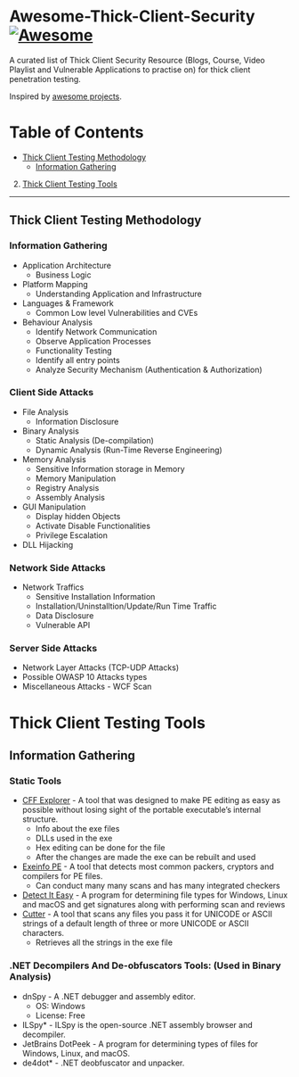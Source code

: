 Awesome-Thick-Client-Security [![Awesome](https://cdn.rawgit.com/sindresorhus/awesome/d7305f38d29fed78fa85652e3a63e154dd8e8829/media/badge.svg)](https://github.com/sindresorhus/awesome)
===================
A curated list of Thick Client Security Resource (Blogs, Course, Video Playlist and Vulnerable Applications to practise on) for thick client penetration testing.

Inspired by [awesome projects](https://github.com/sindresorhus/awesome).

Table of Contents
=================

- [Thick Client Testing Methodology](#thick-client-testing-methodology)
  - [Information Gathering](#Information-Gathering)
2. [Thick Client Testing Tools](#thick-client-testing-tools)


------

## Thick Client Testing Methodology
### Information Gathering
- Application Architecture
  - Business Logic
- Platform Mapping
  - Understanding Application and Infrastructure
- Languages & Framework
  - Common Low level Vulnerabilities and CVEs
- Behaviour Analysis
  - Identify Network Communication
  - Observe Application Processes
  - Functionality Testing
  - Identify all entry points
  - Analyze Security Mechanism (Authentication & Authorization)

### Client Side Attacks
- File Analysis
  - Information Disclosure
- Binary Analysis
  - Static Analysis (De-compilation)
  - Dynamic Analysis (Run-Time Reverse Engineering)
- Memory Analysis
  - Sensitive Information storage in Memory
  - Memory Manipulation
  - Registry Analysis
  - Assembly Analysis
- GUI Manipulation
  - Display hidden Objects
  - Activate Disable Functionalities
  - Privilege Escalation
- DLL Hijacking 

### Network Side Attacks
- Network Traffics
  - Sensitive Installation Information
  - Installation/Uninstalltion/Update/Run Time Traffic
  - Data Disclosure
  - Vulnerable API

### Server Side Attacks
- Network Layer Attacks (TCP-UDP Attacks)
- Possible OWASP 10 Attacks types
- Miscellaneous Attacks - WCF Scan

Thick Client Testing Tools
==========================

## Information Gathering
### Static Tools
- [CFF Explorer](https://ntcore.com/?page_id=388) - A tool that was designed to make PE editing as easy as possible without losing sight of the portable executable’s internal structure.
  - Info about the exe files
  - DLLs used in the exe
  - Hex editing can be done for the file
  - After the changes are made the exe can be rebuilt and used
- [Exeinfo PE](http://www.exeinfo.byethost18.com/?i=1) - A tool that detects most common packers, cryptors and compilers for PE files.
  - Can conduct many many scans and has many integrated checkers
-  [Detect It Easy](https://github.com/horsicq/Detect-It-Easy) - A program for determining file types for Windows, Linux and macOS and get signatures along with performing scan and reviews
- [Cutter](https://cutter.re/) - A tool that scans any files you pass it for UNICODE or ASCII strings of a default length of three or more UNICODE or ASCII characters.
  - Retrieves all the strings in the exe file

### .NET Decompilers And De-obfuscators Tools: (Used in Binary Analysis)
- dnSpy - A .NET debugger and assembly editor.
  - OS: Windows
  - License: Free
- ILSpy* - ILSpy is the open-source .NET assembly browser and decompiler.
- JetBrains DotPeek - A program for determining types of files for Windows, Linux, and macOS.
- de4dot* - .NET deobfuscator and unpacker.



